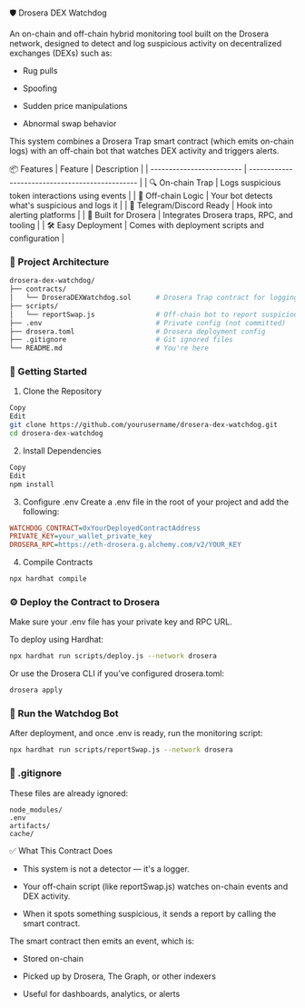 🛡️ Drosera DEX Watchdog

An on-chain and off-chain hybrid monitoring tool built on the Drosera network, designed to detect and log suspicious activity on decentralized exchanges (DEXs) such as:

- Rug pulls

- Spoofing

- Sudden price manipulations

- Abnormal swap behavior

This system combines a Drosera Trap smart contract (which emits on-chain logs) with an off-chain bot that watches DEX activity and triggers alerts.

📦 Features
| Feature                   | Description                                     |
| ------------------------- | ----------------------------------------------- |
| 🔍 On-chain Trap          | Logs suspicious token interactions using events |
| 🧠 Off-chain Logic        | Your bot detects what's suspicious and logs it  |
| 📡 Telegram/Discord Ready | Hook into alerting platforms                    |
| 🧪 Built for Drosera      | Integrates Drosera traps, RPC, and tooling      |
| 🛠️ Easy Deployment       | Comes with deployment scripts and configuration |

### 🧠 Project Architecture

```bash
drosera-dex-watchdog/
├── contracts/
│   └── DroseraDEXWatchdog.sol      # Drosera Trap contract for logging
├── scripts/
│   └── reportSwap.js               # Off-chain bot to report suspicious activity
├── .env                            # Private config (not committed)
├── drosera.toml                    # Drosera deployment config
├── .gitignore                      # Git ignored files
└── README.md                       # You're here
```

### 🚀 Getting Started
1. Clone the Repository

```bash
Copy
Edit
git clone https://github.com/yourusername/drosera-dex-watchdog.git
cd drosera-dex-watchdog
```

2. Install Dependencies
```bash
Copy
Edit
npm install
```

3. Configure .env
Create a .env file in the root of your project and add the following:

```ini
WATCHDOG_CONTRACT=0xYourDeployedContractAddress
PRIVATE_KEY=your_wallet_private_key
DROSERA_RPC=https://eth-drosera.g.alchemy.com/v2/YOUR_KEY
```

4. Compile Contracts
```bash
npx hardhat compile
```

### ⚙️ Deploy the Contract to Drosera
Make sure your .env file has your private key and RPC URL.

To deploy using Hardhat:

```bash
npx hardhat run scripts/deploy.js --network drosera
```
Or use the Drosera CLI if you’ve configured drosera.toml:

```bash
drosera apply
```

### 📡 Run the Watchdog Bot
After deployment, and once .env is ready, run the monitoring script:

```bash
npx hardhat run scripts/reportSwap.js --network drosera
```

### 🔐 .gitignore
These files are already ignored:

```gitignore
node_modules/
.env
artifacts/
cache/
```

✅ What This Contract Does
- This system is not a detector — it's a logger.

- Your off-chain script (like reportSwap.js) watches on-chain events and DEX activity.

- When it spots something suspicious, it sends a report by calling the smart contract.

The smart contract then emits an event, which is:

 - Stored on-chain

 - Picked up by Drosera, The Graph, or other indexers

 - Useful for dashboards, analytics, or alerts


